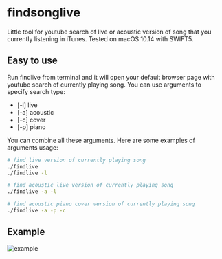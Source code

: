# findsonglive

Little tool for youtube search of live or acoustic version of song that you currently listening in iTunes. Tested on macOS 10.14 with SWIFT5.

## Easy to use

Run findlive from terminal and it will open your default browser page with youtube search of currently playing song. You can use arguments to specify search type:
- [-l] live
- [-a] acoustic
- [-c] cover
- [-p] piano

You can combine all these arguments. Here are some examples of arguments usage:

```sh
# find live version of currently playing song
./findlive
./findlive -l

# find acoustic live version of currently playing song
./findlive -a -l

# find acoustic piano cover version of currently playing song
./findlive -a -p -c
```



## Example

![example](example.gif)

